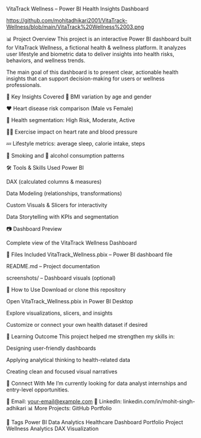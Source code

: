 VitaTrack Wellness – Power BI Health Insights Dashboard

https://github.com/mohitadhikari2001/VitaTrack-Wellness/blob/main/VitaTrack%20Wellness%2003.png

📊 Project Overview
This project is an interactive Power BI dashboard built for VitaTrack Wellness, a fictional health & wellness platform. It analyzes user lifestyle and biometric data to deliver insights into health risks, behaviors, and wellness trends.

The main goal of this dashboard is to present clear, actionable health insights that can support decision-making for users or wellness professionals.

📌 Key Insights Covered
🧍 BMI variation by age and gender

❤️ Heart disease risk comparison (Male vs Female)

🧠 Health segmentation: High Risk, Moderate, Active

🏃‍♂️ Exercise impact on heart rate and blood pressure

💤 Lifestyle metrics: average sleep, calorie intake, steps

🚬 Smoking and 🍷 alcohol consumption patterns

🛠️ Tools & Skills Used
Power BI

DAX (calculated columns & measures)

Data Modeling (relationships, transformations)

Custom Visuals & Slicers for interactivity

Data Storytelling with KPIs and segmentation

📷 Dashboard Preview

Complete view of the VitaTrack Wellness Dashboard

📂 Files Included
VitaTrack_Wellness.pbix – Power BI dashboard file

README.md – Project documentation

screenshots/ – Dashboard visuals (optional)

🚀 How to Use
Download or clone this repository

Open VitaTrack_Wellness.pbix in Power BI Desktop

Explore visualizations, slicers, and insights

Customize or connect your own health dataset if desired

🧠 Learning Outcome
This project helped me strengthen my skills in:

Designing user-friendly dashboards

Applying analytical thinking to health-related data

Creating clean and focused visual narratives

🔗 Connect With Me
I’m currently looking for data analyst internships and entry-level opportunities.

📧 Email: your-email@example.com
💼 LinkedIn: linkedin.com/in/mohit-singh-adhikari
📊 More Projects: GitHub Portfolio

📎 Tags
Power BI Data Analytics Healthcare Dashboard Portfolio Project Wellness Analytics DAX Visualization
